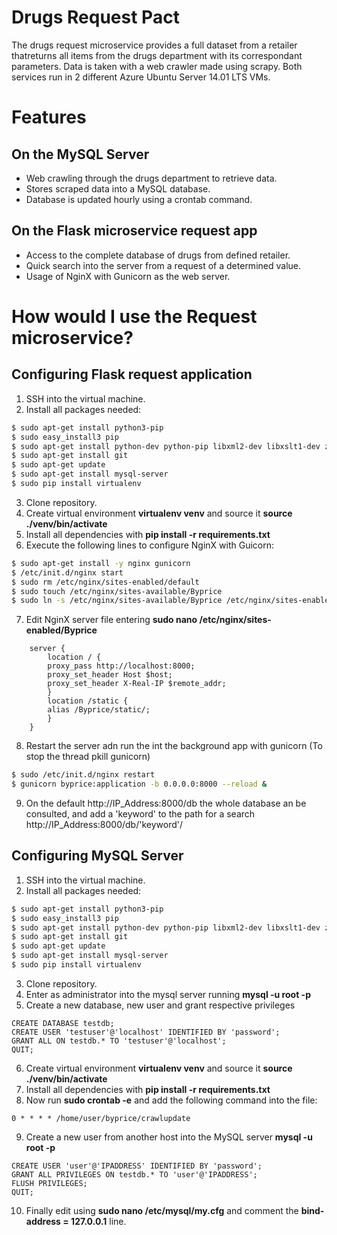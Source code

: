# Drugs Request Pact

The drugs request microservice provides a full dataset from a retailer thatreturns all items from the drugs department with its correspondant parameters. Data is taken with a web crawler made using scrapy. Both services run in 2 different Azure Ubuntu Server 14.01 LTS VMs.

# Features

## On the MySQL Server

+ Web crawling through the drugs department to retrieve data.
+ Stores scraped data into a MySQL database.
+ Database is updated hourly using a crontab command.

## On the Flask microservice request app

+ Access to the complete database of drugs from defined retailer.
+ Quick search into the server from a request of a determined value.
+ Usage of NginX with Gunicorn as the web server.

# How would I use the Request microservice?

## Configuring Flask request application

1. SSH into the virtual machine.
2. Install all packages needed:
```bash
$ sudo apt-get install python3-pip
$ sudo easy_install3 pip
$ sudo apt-get install python-dev python-pip libxml2-dev libxslt1-dev zlib1g-dev libffi-dev libssl-dev
$ sudo apt-get install git
$ sudo apt-get update
$ sudo apt-get install mysql-server
$ sudo pip install virtualenv
```
3. Clone repository.
4. Create virtual environment __virtualenv venv__  and source it __source ./venv/bin/activate__
5. Install all dependencies with __pip install -r requirements.txt__
6. Execute the following lines to configure NginX with Guicorn:
```bash
$ sudo apt-get install -y nginx gunicorn
$ /etc/init.d/nginx start
$ sudo rm /etc/nginx/sites-enabled/default
$ sudo touch /etc/nginx/sites-available/Byprice
$ sudo ln -s /etc/nginx/sites-available/Byprice /etc/nginx/sites-enabled/Byprice
```
7. Edit NginX server file entering __sudo nano /etc/nginx/sites-enabled/Byprice__
```
	server {
		location / {
		proxy_pass http://localhost:8000;
		proxy_set_header Host $host;
		proxy_set_header X-Real-IP $remote_addr;
		}
		location /static {
		alias /Byprice/static/;
		}
	}
```
8. Restart the server adn run the int the background app with gunicorn (To stop the thread pkill gunicorn)
```bash
$ sudo /etc/init.d/nginx restart
$ gunicorn byprice:application -b 0.0.0.0:8000 --reload &
```
9. On the default http://IP_Address:8000/db the whole database an be consulted, and add a 'keyword' to the path for a search http://IP_Address:8000/db/'keyword'/

## Configuring MySQL Server

1. SSH into the virtual machine.
2. Install all packages needed:
```bash
$ sudo apt-get install python3-pip
$ sudo easy_install3 pip
$ sudo apt-get install python-dev python-pip libxml2-dev libxslt1-dev zlib1g-dev libffi-dev libssl-dev
$ sudo apt-get install git
$ sudo apt-get update
$ sudo apt-get install mysql-server
$ sudo pip install virtualenv
```
3. Clone repository.
4. Enter as administrator into the mysql server running __mysql -u root -p__
5. Create a new database, new user and grant respective privileges
```bmysql
CREATE DATABASE testdb;
CREATE USER 'testuser'@'localhost' IDENTIFIED BY 'password';
GRANT ALL ON testdb.* TO 'testuser'@'localhost';
QUIT;
```
6. Create virtual environment __virtualenv venv__  and source it __source ./venv/bin/activate__
7. Install all dependencies with __pip install -r requirements.txt__
8. Now run __sudo crontab -e__ and add the following command into the file:
```
0 * * * * /home/user/byprice/crawlupdate
```
9. Create a new user from another host into the MySQL server  __mysql -u root -p__
```mysql
CREATE USER 'user'@'IPADDRESS' IDENTIFIED BY 'password';
GRANT ALL PRIVILEGES ON testdb.* TO 'user'@'IPADDRESS';
FLUSH PRIVILEGES;
QUIT;
```
10. Finally edit using __sudo nano /etc/mysql/my.cfg__ and comment the __bind-address = 127.0.0.1__ line.
